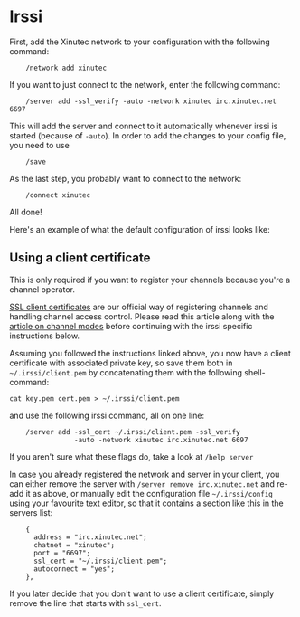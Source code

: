 Irssi
=====

First, add the Xinutec network to your configuration with the following
command:

        /network add xinutec
        
If you want to just connect to the network, enter the following command:

        /server add -ssl_verify -auto -network xinutec irc.xinutec.net 6697

This will add the server and connect to it automatically whenever irssi is
started (because of `-auto`). In order to add the changes to your config file, you need to use

        /save

As the last step, you probably want to connect to the network:

        /connect xinutec
        
All done!

Here's an example of what the default configuration of irssi looks like:

<asciinema-player src="asciinema/irssi.cast" theme="tango"></asciinema-player>


Using a client certificate
--------------------------

This is only required if you want to register your channels because you're a
channel operator.

[SSL client certificates](../channels/ssl) are our official way of registering
channels and handling channel access control. Please read this article along
with the [article on channel modes](../channels/modes) before continuing with
the irssi specific instructions below.

Assuming you followed the instructions linked above, you now have a client
certificate with associated private key, so save them both in
`~/.irssi/client.pem` by concatenating them with the following shell-command:

	cat key.pem cert.pem > ~/.irssi/client.pem

and use the following irssi command, all on one line:

        /server add -ssl_cert ~/.irssi/client.pem -ssl_verify
                    -auto -network xinutec irc.xinutec.net 6697

If you aren't sure what these flags do, take a look at `/help server`

In case you already registered the network and server in your client, you can
either remove the server with `/server remove irc.xinutec.net` and re-add it
as above, or manually edit the configuration file `~/.irssi/config` using your
favourite text editor, so that it contains a section like this in the servers
list:

        {
          address = "irc.xinutec.net";
          chatnet = "xinutec";
          port = "6697";
          ssl_cert = "~/.irssi/client.pem";
          autoconnect = "yes";
        },

If you later decide that you don't want to use a client certificate, simply
remove the line that starts with `ssl_cert`.

